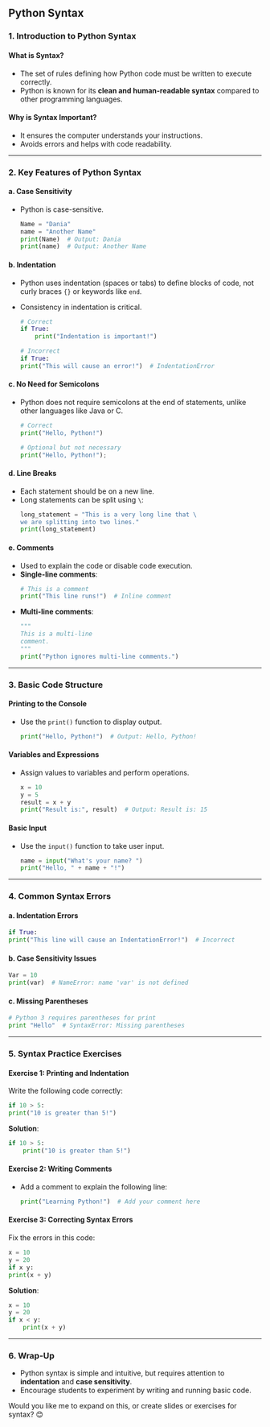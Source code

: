 ## **Python Syntax**

### **1. Introduction to Python Syntax**

#### **What is Syntax?**

- The set of rules defining how Python code must be written to execute correctly.
- Python is known for its **clean and human-readable syntax** compared to other programming languages.

#### **Why is Syntax Important?**

- It ensures the computer understands your instructions.
- Avoids errors and helps with code readability.

---

### **2. Key Features of Python Syntax**

#### **a. Case Sensitivity**

- Python is case-sensitive.
  ```python
  Name = "Dania"
  name = "Another Name"
  print(Name)  # Output: Dania
  print(name)  # Output: Another Name
  ```

#### **b. Indentation**

- Python uses indentation (spaces or tabs) to define blocks of code, not curly braces `{}` or keywords like `end`.
- Consistency in indentation is critical.

  ```python
  # Correct
  if True:
      print("Indentation is important!")

  # Incorrect
  if True:
  print("This will cause an error!")  # IndentationError
  ```

#### **c. No Need for Semicolons**

- Python does not require semicolons at the end of statements, unlike other languages like Java or C.

  ```python
  # Correct
  print("Hello, Python!")

  # Optional but not necessary
  print("Hello, Python!");
  ```

#### **d. Line Breaks**

- Each statement should be on a new line.
- Long statements can be split using `\`:
  ```python
  long_statement = "This is a very long line that \
  we are splitting into two lines."
  print(long_statement)
  ```

#### **e. Comments**

- Used to explain the code or disable code execution.
- **Single-line comments**:
  ```python
  # This is a comment
  print("This line runs!")  # Inline comment
  ```
- **Multi-line comments**:
  ```python
  """
  This is a multi-line
  comment.
  """
  print("Python ignores multi-line comments.")
  ```

---

### **3. Basic Code Structure**

#### **Printing to the Console**

- Use the `print()` function to display output.
  ```python
  print("Hello, Python!")  # Output: Hello, Python!
  ```

#### **Variables and Expressions**

- Assign values to variables and perform operations.
  ```python
  x = 10
  y = 5
  result = x + y
  print("Result is:", result)  # Output: Result is: 15
  ```

#### **Basic Input**

- Use the `input()` function to take user input.
  ```python
  name = input("What's your name? ")
  print("Hello, " + name + "!")
  ```

---

### **4. Common Syntax Errors**

#### **a. Indentation Errors**

```python
if True:
print("This line will cause an IndentationError!")  # Incorrect
```

#### **b. Case Sensitivity Issues**

```python
Var = 10
print(var)  # NameError: name 'var' is not defined
```

#### **c. Missing Parentheses**

```python
# Python 3 requires parentheses for print
print "Hello"  # SyntaxError: Missing parentheses
```

---

### **5. Syntax Practice Exercises**

#### **Exercise 1**: Printing and Indentation

Write the following code correctly:

```python
if 10 > 5:
print("10 is greater than 5!")
```

**Solution**:

```python
if 10 > 5:
    print("10 is greater than 5!")
```

#### **Exercise 2**: Writing Comments

- Add a comment to explain the following line:
  ```python
  print("Learning Python!")  # Add your comment here
  ```

#### **Exercise 3**: Correcting Syntax Errors

Fix the errors in this code:

```python
x = 10
y = 20
if x y:
print(x + y)
```

**Solution**:

```python
x = 10
y = 20
if x < y:
    print(x + y)
```

---

### **6. Wrap-Up**

- Python syntax is simple and intuitive, but requires attention to **indentation** and **case sensitivity**.
- Encourage students to experiment by writing and running basic code.

Would you like me to expand on this, or create slides or exercises for syntax? 😊
